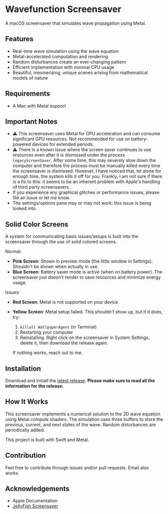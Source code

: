 # Wavefunction Screensaver

A macOS screensaver that simulates wave propagation using Metal.

## Features

- Real-time wave simulation using the wave equation
- Metal-accelerated computation and rendering
- Random disturbances create an ever-changing pattern
- Efficient implementation with minimal CPU usage
- Beautiful, mesmerising, unique scenes arising from mathematical models of nature

## Requirements

- A Mac with Metal support

## Important Notes

- ⚠️ This screensaver uses Metal for GPU acceleration and can consume significant GPU resources. Not recommended for use on battery-powered devices for extended periods.
- ⚠️ There is a known issue where the screen saver continues to use resources even after it is dismissed under the process `legacyScreenSaver`.
After some time, this may severely slow down the computer and therefore the process must be manually killed every time the screensaver is dismissed. However, I have noticed that, let alone for enough time, the system kills it off for you.
Frankly, I am not sure if there is a fix to this: it seems to be an inherent problem with Apple's handling of third party screensavers.
- If you experience any graphical glitches or performance issues, please file an issue or let me know.
- The settings/options pane may or may not work: this issue is being looked into.

## Solid Color Screens

A system for communicating basic issues/setups is built into the screensaver through the use of solid colored screens.

Normal:

- **Pink Screen**: Shown in preview mode (the little window in Settings). Shouldn't be shown when actually in use.
- **Blue Screen**: Battery saver mode is active (when on battery power). The screensaver just doesn't render to save resources and minimize energy usage.

Issues:

- **Red Screen**: Metal is not supported on your device
- **Yellow Screen**: Metal setup failed. This *shouldn't* show up, but if it does, try:
    1. `killall WallpaperAgent` (in Terminal)
    2. Restarting your computer
    3. Reinstalling. Right click on the screensaver in System Settings, delete it, then download the release again.

    If nothing works, reach out to me.

## Installation

Download and install the [latest release](https://github.com/acemavrick/wavefunction-screensaver/releases).
**Please make sure to read all the information for the release.**

## How It Works

This screensaver implements a numerical solution to the 2D wave equation using Metal compute shaders. The simulation uses three buffers to store the previous, current, and next states of the wave. Random disturbances are periodically added.

This project is built with Swift and Metal.

## Contribution

Feel free to contribute through issues and/or pull requests. Email also works.

## Acknowledgements

- Apple Documentation
- [JellyFish Screensaver](https://github.com/Eskils/JellyfishSaver.git)
